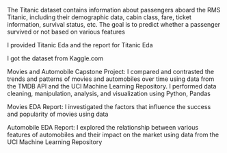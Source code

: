 The Titanic dataset contains information about passengers aboard the RMS Titanic, including their demographic data, cabin class, fare, ticket information, survival status, etc. The goal is to predict whether a passenger survived or not based on various features

I provided Titanic Eda and the report for Titanic Eda

I got the dataset from Kaggle.com 



Movies and Automobile Capstone Project: I compared and contrasted the trends and patterns of movies and automobiles over time using data from the TMDB API and the UCI Machine Learning Repository. I performed data cleaning, manipulation, analysis, and visualization using Python, Pandas

Movies EDA Report: I investigated the factors that influence the success and popularity of movies using data

Automobile EDA Report: I explored the relationship between various features of automobiles and their impact on the market using data from the UCI Machine Learning Repository
